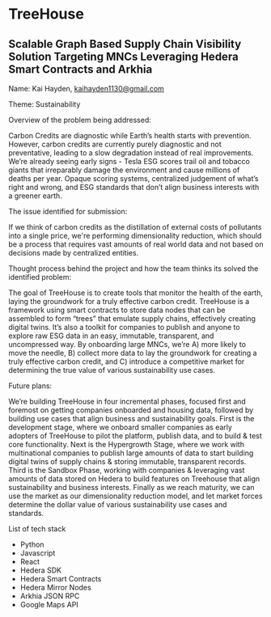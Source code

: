# TreeHouse
 
## Scalable Graph Based Supply Chain Visibility Solution Targeting MNCs Leveraging Hedera Smart Contracts and Arkhia

Name: Kai Hayden, kaihayden1130@gmail.com

Theme: Sustainability

Overview of the problem being addressed:

Carbon Credits are diagnostic while Earth’s health starts with prevention. However, carbon credits are currently purely diagnostic and not preventative, leading to a slow degradation instead of real improvements. We’re already seeing early signs - Tesla ESG scores trail oil and tobacco giants that irreparably damage the environment and cause millions of deaths per year. Opaque scoring systems, centralized judgement of what’s right and wrong, and ESG standards that don’t align business interests with a greener earth.

The issue identified for submission:

If we think of carbon credits as the distillation of external costs of pollutants into a single price, we're performing dimensionality reduction, which should be a process that requires vast amounts of real world data and not based on decisions made by centralized entities.

Thought process behind the project and how the team thinks its solved the identified problem:

The goal of TreeHouse is to create tools that monitor the health of the earth, laying the groundwork for a truly effective carbon credit. TreeHouse is a framework using smart contracts to store data nodes that can be assembled to form “trees” that emulate supply chains, effectively creating digital twins. It’s also a toolkit for companies to publish and anyone to explore raw ESG data in an easy, immutable, transparent, and uncompressed way. By onboarding large MNCs, we’re A) more likely to move the needle, B) collect more data to lay the groundwork for creating a truly effective carbon credit, and C) introduce a competitive market for determining the true value of various sustainability use cases.

Future plans:

We’re building TreeHouse in four incremental phases, focused first and foremost on getting companies onboarded and housing data, followed by building use cases that align business and sustainability goals. First is the development stage, where we onboard smaller companies as early adopters of TreeHouse to pilot the platform, publish data, and to build & test core functionality. Next is the Hypergrowth Stage, where we work with multinational companies to publish large amounts of data to start building digital twins of supply chains & storing immutable, transparent records. Third is the Sandbox Phase, working with companies & leveraging vast amounts of data stored on Hedera to build features on Treehouse that align sustainability and business interests. Finally as we reach maturity, we can use the market as our dimensionality reduction model, and let market forces determine the dollar value of various sustainability use cases and standards.

List of tech stack

 - Python
 - Javascript
 - React
 - Hedera SDK
 - Hedera Smart Contracts
 - Hedera Mirror Nodes
 - Arkhia JSON RPC
 - Google Maps API

